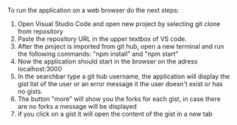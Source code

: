 To run the application on a web browser do the next steps:

1. Open Visual Studio Code and open new project by selecting git clone from repository 
2. Paste the repository URL in the upper textbox of VS code.
3. After the project is imported from git hub, open a new terminal and run the following commands: "npm install" and "npm start"
4. Now the application should start in the browser on the adress localhost:3000
5. In the searchbar type a git hub username, the application will display the gist list of the user or an error message it the user doesn't exist or has no gists.
6. The button "more" will show you the forks for each gist, in case there are no forks a message will be displayed
7. if you click on a gist it will open the content of the gist in a new tab